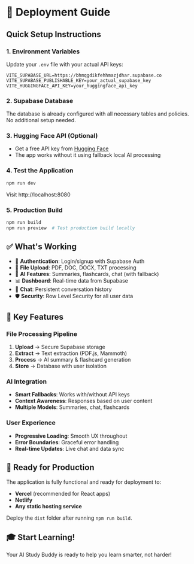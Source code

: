 # 🚀 Deployment Guide

## Quick Setup Instructions

### 1. **Environment Variables**
Update your `.env` file with your actual API keys:
```env
VITE_SUPABASE_URL=https://bhmqgdikfehhmazjdhar.supabase.co
VITE_SUPABASE_PUBLISHABLE_KEY=your_actual_supabase_key
VITE_HUGGINGFACE_API_KEY=your_huggingface_api_key
```

### 2. **Supabase Database**
The database is already configured with all necessary tables and policies. No additional setup needed.

### 3. **Hugging Face API (Optional)**
- Get a free API key from [Hugging Face](https://huggingface.co/settings/tokens)
- The app works without it using fallback local AI processing

### 4. **Test the Application**
```bash
npm run dev
```
Visit http://localhost:8080

### 5. **Production Build**
```bash
npm run build
npm run preview  # Test production build locally
```

## ✅ What's Working

- 🔐 **Authentication**: Login/signup with Supabase Auth
- 📄 **File Upload**: PDF, DOC, DOCX, TXT processing
- 🤖 **AI Features**: Summaries, flashcards, chat (with fallback)
- 📊 **Dashboard**: Real-time data from Supabase
- 💬 **Chat**: Persistent conversation history
- 🛡️ **Security**: Row Level Security for all user data

## 🎯 Key Features

### File Processing Pipeline
1. **Upload** → Secure Supabase storage
2. **Extract** → Text extraction (PDF.js, Mammoth)
3. **Process** → AI summary & flashcard generation
4. **Store** → Database with user isolation

### AI Integration
- **Smart Fallbacks**: Works with/without API keys
- **Context Awareness**: Responses based on user content
- **Multiple Models**: Summaries, chat, flashcards

### User Experience
- **Progressive Loading**: Smooth UX throughout
- **Error Boundaries**: Graceful error handling
- **Real-time Updates**: Live chat and data sync

## 📱 Ready for Production

The application is fully functional and ready for deployment to:
- **Vercel** (recommended for React apps)
- **Netlify**
- **Any static hosting service**

Deploy the `dist` folder after running `npm run build`.

## 🎓 Start Learning!

Your AI Study Buddy is ready to help you learn smarter, not harder!